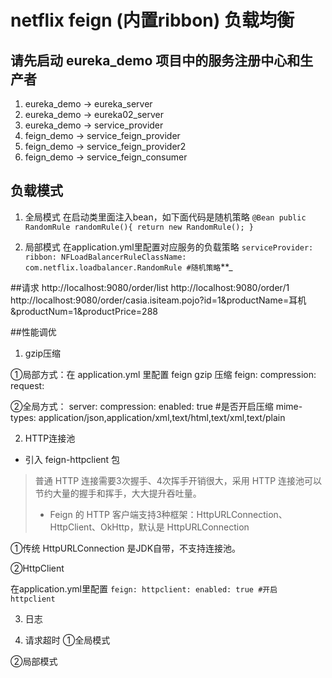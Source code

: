 # netflix feign (内置ribbon) 负载均衡

## 请先启动 eureka_demo 项目中的服务注册中心和生产者
1. eureka_demo -> eureka_server
2. eureka_demo -> eureka02_server
3. eureka_demo -> service_provider
4. feign_demo -> service_feign_provider
5. feign_demo -> service_feign_provider2
6. feign_demo -> service_feign_consumer

## 负载模式
1. 全局模式
在启动类里面注入bean，如下面代码是随机策略
`@Bean
public RandomRule randomRule(){
    return new RandomRule();
}`

2. 局部模式
在application.yml里配置对应服务的负载策略
`serviceProvider:
    ribbon:
        NFLoadBalancerRuleClassName: com.netflix.loadbalancer.RandomRule #随机策略`**_

##请求
http://localhost:9080/order/list
http://localhost:9080/order/1
http://localhost:9080/order/casia.isiteam.pojo?id=1&productName=耳机&productNum=1&productPrice=288

##性能调优
1. gzip压缩

①局部方式：在 application.yml 里配置 feign gzip 压缩
feign:
    compression:
        request:

②全局方式：
server:
    compression:
        enabled: true #是否开启压缩
        mime-types: application/json,application/xml,text/html,text/xml,text/plain

2. HTTP连接池

* 引入 feign-httpclient 包
> 普通 HTTP 连接需要3次握手、4次挥手开销很大，采用 HTTP 连接池可以节约大量的握手和挥手，大大提升吞吐量。
> * Feign 的 HTTP 客户端支持3种框架：HttpURLConnection、HttpClient、OkHttp，默认是 HttpURLConnection

①传统 HttpURLConnection 是JDK自带，不支持连接池。

②HttpClient

在application.yml里配置
`feign:
    httpclient:
        enabled: true #开启 httpclient`

3. 日志

4. 请求超时
①全局模式

②局部模式